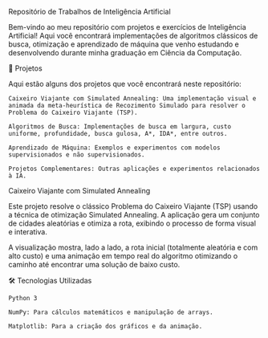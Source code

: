 Repositório de Trabalhos de Inteligência Artificial

Bem-vindo ao meu repositório com projetos e exercícios de Inteligência Artificial! Aqui você encontrará implementações de algoritmos clássicos de busca, otimização e aprendizado de máquina que venho estudando e desenvolvendo durante minha graduação em Ciência da Computação.

🚀 Projetos

Aqui estão alguns dos projetos que você encontrará neste repositório:

    Caixeiro Viajante com Simulated Annealing: Uma implementação visual e animada da meta-heurística de Recozimento Simulado para resolver o Problema do Caixeiro Viajante (TSP).

    Algoritmos de Busca: Implementações de busca em largura, custo uniforme, profundidade, busca gulosa, A*, IDA*, entre outros.

    Aprendizado de Máquina: Exemplos e experimentos com modelos supervisionados e não supervisionados.

    Projetos Complementares: Outras aplicações e experimentos relacionados à IA.

Caixeiro Viajante com Simulated Annealing

Este projeto resolve o clássico Problema do Caixeiro Viajante (TSP) usando a técnica de otimização Simulated Annealing. A aplicação gera um conjunto de cidades aleatórias e otimiza a rota, exibindo o processo de forma visual e interativa.

A visualização mostra, lado a lado, a rota inicial (totalmente aleatória e com alto custo) e uma animação em tempo real do algoritmo otimizando o caminho até encontrar uma solução de baixo custo.

🛠️ Tecnologias Utilizadas

    Python 3

    NumPy: Para cálculos matemáticos e manipulação de arrays.

    Matplotlib: Para a criação dos gráficos e da animação.
